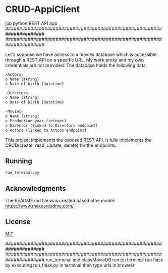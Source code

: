 # CRUD-AppiClient
job python REST API app
######################################################################
######################################################################


Let's suppose we have access to a movies database which is accessible through a REST API on a specific URL. My work proxy and my own credentials are not provided. The database holds the following data:
```bash
-Actors-
o Name (string)
o Date of birth (datetime)

-Directors-
o Name (string)
o Date of birth (datetime)

-Movies-
o Name (string)
o Production year (integer)
o Director (linked to Directors endpoint)
o Actors (linked to Actors endpoint)
```

This project implements the exposed REST API. It fully implements the CRUD(create, read, update, delete) for the endpoints.
## Running
```bash
run_terminal.py
```
## Acknowledgments
The README.md file was created based othe model: https://www.makeareadme.com/.

## License
[MIT](https://choosealicense.com/licenses/mit/)

######################################################################
######################################################################
run_terminal and classMovieDB run on terminal
run flask by executing run_flask.py in terminal
then type urls in browser
